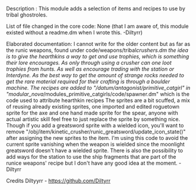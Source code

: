 Description :
This module adds a selection of items and recipes to use by tribal ghostroles.

List of file changed in the core code:
None (that I am aware of, this module existed without a readme.dm when I wrote this. -Diltyrr)

Elaborated documentation:
I cannot write for the older content but as far as the runic weapons, found under code/weapons/tribal*crushers.dm the idea is to give the hearthkins a way to get and use trophies, which is something their lore encourages. As only through using a crusher can one loot trophies from hunts. As well as encourage trading with the station or Interdyne. As the best way to get the amount of strange rocks needed to get the rare material required for their crafting is through a boulder machine.
The recipes are added to "/datum/antagonist/primitive_catgirl" in "modular_nova*/modules_primitive_catgirls/code/spawner.dm" which is the code used to attribute hearthkin recipes
The sprites are a bit scuffed, a mix of reusing already existing sprites, one imported and edited roguetown sprite for the axe and one hand made sprite for the spear, anyone with actual artistic skill feel free to just replace the sprite by something nice. Though if you add a greatsword sprite with a wielded icon, you'll want to remove "/obj/item/kinetic_crusher/runic_greatsword/update_icon_state()" after assigning the new sprites to the item. I'm using this code to avoid the current sprite vanishing when the weapon is wielded since the moonlight greatsword doesn't have a wielded sprite.
There is also the possibility to add ways for the station to use the ship fragments that are part of the runice weapons' recipe but I don't have any good idea at the moment. - Diltyrr

Credits
Diltyyrr - https://github.com/Diltyrr
